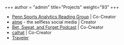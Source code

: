 +++
author = "admin"
title="Projects"
weight="93"
+++

* [<u>Penn Sports Analytics Reading Group</u>](/sports_analytics_2021s/) | Co-Creator 
* [<u>atme</u>](/atme/) - the selfless social media | Creator 
* [<u>Bet, Sweat, and Forget Podcast</u>](/bsf/) | Co-Creator 
* [<u>calhat</u>](/calhat/) | Co-Creator 
* [<u>Traveler</u>](/travel/)

<!---
* [<u>Music Producer</u>](/music/)</u>
* [<u>Artist</u>](/art/)
-->




<!---
# * [<u>Restaurants</u>](/food/)
# * Creator of [<u>Shoober</u>](/shoober/)
-->
